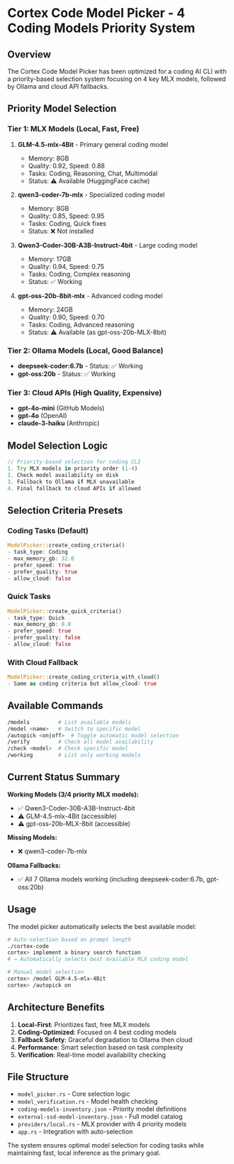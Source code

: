 # Cortex Code Model Picker - 4 Coding Models Priority System

## Overview

The Cortex Code Model Picker has been optimized for a coding AI CLI with a priority-based selection system focusing on 4 key MLX models, followed by Ollama and cloud API fallbacks.

## Priority Model Selection

### Tier 1: MLX Models (Local, Fast, Free)

1. **GLM-4.5-mlx-4Bit** - Primary general coding model
   - Memory: 8GB
   - Quality: 0.92, Speed: 0.88
   - Tasks: Coding, Reasoning, Chat, Multimodal
   - Status: ⚠️ Available (HuggingFace cache)

2. **qwen3-coder-7b-mlx** - Specialized coding model
   - Memory: 8GB  
   - Quality: 0.85, Speed: 0.95
   - Tasks: Coding, Quick fixes
   - Status: ❌ Not installed

3. **Qwen3-Coder-30B-A3B-Instruct-4bit** - Large coding model
   - Memory: 17GB
   - Quality: 0.94, Speed: 0.75
   - Tasks: Coding, Complex reasoning
   - Status: ✅ Working

4. **gpt-oss-20b-8bit-mlx** - Advanced coding model
   - Memory: 24GB
   - Quality: 0.90, Speed: 0.70
   - Tasks: Coding, Advanced reasoning
   - Status: ⚠️ Available (as gpt-oss-20b-MLX-8bit)

### Tier 2: Ollama Models (Local, Good Balance)

- **deepseek-coder:6.7b** - Status: ✅ Working
- **gpt-oss:20b** - Status: ✅ Working

### Tier 3: Cloud APIs (High Quality, Expensive)

- **gpt-4o-mini** (GitHub Models)
- **gpt-4o** (OpenAI)
- **claude-3-haiku** (Anthropic)

## Model Selection Logic

```rust
// Priority-based selection for coding CLI
1. Try MLX models in priority order (1-4)
2. Check model availability on disk
3. Fallback to Ollama if MLX unavailable
4. Final fallback to cloud APIs if allowed
```

## Selection Criteria Presets

### Coding Tasks (Default)

```rust
ModelPicker::create_coding_criteria()
- task_type: Coding
- max_memory_gb: 32.0
- prefer_speed: true
- prefer_quality: true  
- allow_cloud: false
```

### Quick Tasks

```rust  
ModelPicker::create_quick_criteria()
- task_type: Quick
- max_memory_gb: 8.0
- prefer_speed: true
- prefer_quality: false
- allow_cloud: false
```

### With Cloud Fallback

```rust
ModelPicker::create_coding_criteria_with_cloud()
- Same as coding criteria but allow_cloud: true
```

## Available Commands

```bash
/models         # List available models
/model <name>   # Switch to specific model
/autopick <on|off>  # Toggle automatic model selection
/verify         # Check all model availability
/check <model>  # Check specific model
/working        # List only working models
```

## Current Status Summary

**Working Models (3/4 priority MLX models):**

- ✅ Qwen3-Coder-30B-A3B-Instruct-4bit
- ⚠️ GLM-4.5-mlx-4Bit (accessible)
- ⚠️ gpt-oss-20b-MLX-8bit (accessible)

**Missing Models:**

- ❌ qwen3-coder-7b-mlx

**Ollama Fallbacks:**

- ✅ All 7 Ollama models working (including deepseek-coder:6.7b, gpt-oss:20b)

## Usage

The model picker automatically selects the best available model:

```bash
# Auto-selection based on prompt length
./cortex-code
cortex> implement a binary search function
# → Automatically selects best available MLX coding model

# Manual model selection  
cortex> /model GLM-4.5-mlx-4Bit
cortex> /autopick on
```

## Architecture Benefits

1. **Local-First**: Prioritizes fast, free MLX models
2. **Coding-Optimized**: Focused on 4 best coding models
3. **Fallback Safety**: Graceful degradation to Ollama then cloud
4. **Performance**: Smart selection based on task complexity
5. **Verification**: Real-time model availability checking

## File Structure

- `model_picker.rs` - Core selection logic
- `model_verification.rs` - Model health checking
- `coding-models-inventory.json` - Priority model definitions
- `external-ssd-model-inventory.json` - Full model catalog
- `providers/local.rs` - MLX provider with 4 priority models
- `app.rs` - Integration with auto-selection

The system ensures optimal model selection for coding tasks while maintaining fast, local inference as the primary goal.
